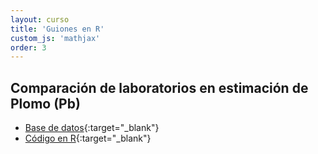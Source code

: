 ```yaml
---
layout: curso
title: 'Guiones en R'
custom_js: 'mathjax'
order: 3
---
```


## Comparación de laboratorios en estimación de Plomo (Pb)


- [Base de datos](/guiones/Plomo.xlsx){:target="_blank"}
- [Código en R](/guiones/Plomo.html){:target="_blank"}


